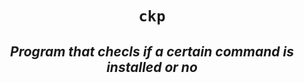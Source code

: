 <h1 align="center"><code>ckp</code></h1>
<h2 align="center"><i> Program that checls if a certain command is installed or no </i></h2>


